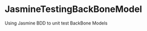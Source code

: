 JasmineTestingBackBoneModel
===========================

Using Jasmine BDD to unit test BackBone Models